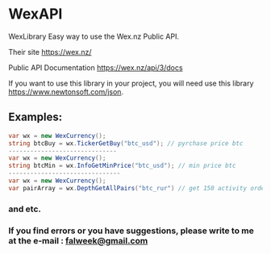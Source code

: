 # WexAPI
WexLibrary Easy way to use the Wex.nz Public API.

Their site https://wex.nz/

Public API Documentation https://wex.nz/api/3/docs

If you want to use this library in your project, you will need use this library https://www.newtonsoft.com/json.

## Examples:

```c#
var wx = new WexCurrency();
string btcBuy = wx.TickerGetBuy("btc_usd"); // pyrchase price btc
------------------------------
var wx = new WexCurrency();
string btcMin = wx.InfoGetMinPrice("btc_usd"); // min price btc
-------------------------------
var wx = new WexCurrency();
var pairArray = wx.DepthGetAllPairs("btc_rur") // get 150 activity orders. You can set limit orders, but limit <=5000
```
### and etc.

### If you find errors or you have suggestions, please write to me at the e-mail : falweek@gmail.com
